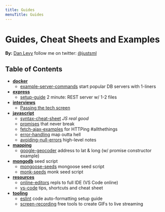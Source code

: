 ```yaml
---
title: Guides
menuTitle: Guides
---
```


# Guides, Cheat Sheets and Examples

**By:** [Dan Levy](https://www.danlevy.net/) follow me on twitter: [@justsml](https://twitter.com/justsml)

## Table of Contents

* [**docker**](https://github.com/justsml/guides/tree/master/docker)
    * [example-server-commands](https://github.com/justsml/guides/tree/master/docker/example-server-commands) start popular DB servers with 1-liners
* [**express**](https://github.com/justsml/guides/tree/master/express)
    * [setup-guide](https://github.com/justsml/guides/tree/master/express/setup-guide) 2 minute: REST server w/ 1-2 files
* [**interviews**](https://github.com/justsml/guides/tree/master/interviews)
    * [Passing the tech screen](https://github.com/justsml/guides/tree/master/interviews/passing-the-tech-screen)
* [**javascript**](https://github.com/justsml/guides/tree/master/javascript)
    * [syntax-cheat-sheet](https://github.com/justsml/guides/tree/master/javascript/syntax-cheat-sheet) *JS real good*
    * [promises](https://github.com/justsml/guides/tree/master/javascript/promises) that never break
    * [fetch-ajax-examples](https://github.com/justsml/guides/tree/master/javascript/fetch-ajax-examples) for HTTPing #allthethings
    * [error-handling](https://github.com/justsml/guides/tree/master/javascript/error-handling) map outta hell
    * [avoiding-null-errors](https://github.com/justsml/guides/tree/master/javascript/avoiding-null-errors) high-level notes
* [**mapping**](https://github.com/justsml/guides/tree/master/mapping)
    * [google-geocoder](https://github.com/justsml/guides/tree/master/mapping/google-geocoder) address to lat & long (w/ promise constructor example)
* [**mongodb**](https://github.com/justsml/guides/tree/master/mongodb) seed script
    * [mongoose-seeds](https://github.com/justsml/guides/tree/master/mongodb/mongoose-seeds) mongoose seed script
    * [monk-seeds](https://github.com/justsml/guides/tree/master/mongodb/monk-seeds) monk seed script
* [**resources**](https://github.com/justsml/guides/tree/master/resources)
    * [online-editors](https://github.com/justsml/guides/tree/master/resources/online-editors) repls to full IDE (VS Code online)
    * [vs-code](https://github.com/justsml/guides/tree/master/resources/vs-code) tips, shortcuts and cheat sheet
* [**tooling**](https://github.com/justsml/guides/tree/master/tooling)
    * [eslint](https://github.com/justsml/guides/tree/master/tooling/eslint) code auto-formatting setup guide
    * [screen-recording](https://github.com/justsml/guides/tree/master/tooling/screen-recording) free tools to create GIFs to live streaming


